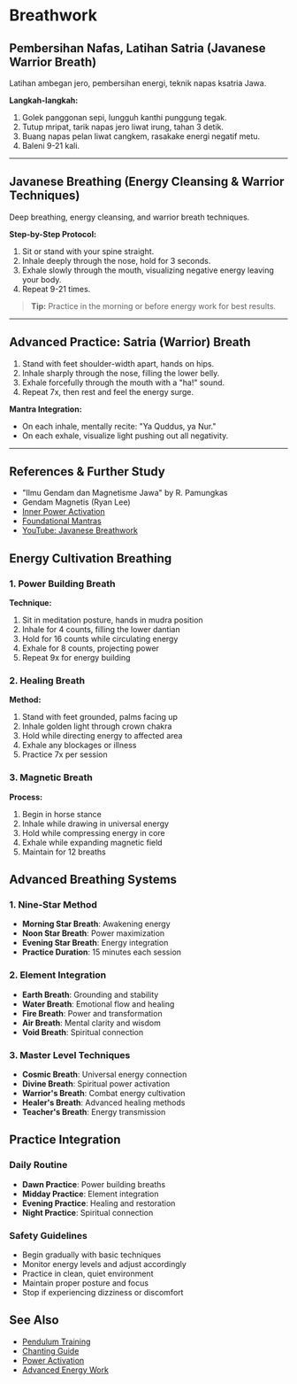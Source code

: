 # Breathwork

## Pembersihan Nafas, Latihan Satria (Javanese Warrior Breath)
Latihan ambegan jero, pembersihan energi, teknik napas ksatria Jawa.

**Langkah-langkah:**
1. Golek panggonan sepi, lungguh kanthi punggung tegak.
2. Tutup mripat, tarik napas jero liwat irung, tahan 3 detik.
3. Buang napas pelan liwat cangkem, rasakake energi negatif metu.
4. Baleni 9-21 kali.

---

## Javanese Breathing (Energy Cleansing & Warrior Techniques)
Deep breathing, energy cleansing, and warrior breath techniques.

**Step-by-Step Protocol:**
1. Sit or stand with your spine straight.
2. Inhale deeply through the nose, hold for 3 seconds.
3. Exhale slowly through the mouth, visualizing negative energy leaving your body.
4. Repeat 9-21 times.

> **Tip:**
> Practice in the morning or before energy work for best results.

---

## Advanced Practice: Satria (Warrior) Breath
1. Stand with feet shoulder-width apart, hands on hips.
2. Inhale sharply through the nose, filling the lower belly.
3. Exhale forcefully through the mouth with a "ha!" sound.
4. Repeat 7x, then rest and feel the energy surge.

**Mantra Integration:**
- On each inhale, mentally recite: "Ya Quddus, ya Nur."
- On each exhale, visualize light pushing out all negativity.

---

## References & Further Study
- "Ilmu Gendam dan Magnetisme Jawa" by R. Pamungkas
- Gendam Magnetis (Ryan Lee)
- [Inner Power Activation](inner_power_activation.md)
- [Foundational Mantras](../05_mantras/foundational_mantras.md)
- [YouTube: Javanese Breathwork](https://www.youtube.com/results?search_query=javanese+breathwork)

## Energy Cultivation Breathing

### 1. Power Building Breath
**Technique:**
1. Sit in meditation posture, hands in mudra position
2. Inhale for 4 counts, filling the lower dantian
3. Hold for 16 counts while circulating energy
4. Exhale for 8 counts, projecting power
5. Repeat 9x for energy building

### 2. Healing Breath
**Method:**
1. Stand with feet grounded, palms facing up
2. Inhale golden light through crown chakra
3. Hold while directing energy to affected area
4. Exhale any blockages or illness
5. Practice 7x per session

### 3. Magnetic Breath
**Process:**
1. Begin in horse stance
2. Inhale while drawing in universal energy
3. Hold while compressing energy in core
4. Exhale while expanding magnetic field
5. Maintain for 12 breaths

## Advanced Breathing Systems

### 1. Nine-Star Method
- **Morning Star Breath**: Awakening energy
- **Noon Star Breath**: Power maximization
- **Evening Star Breath**: Energy integration
- **Practice Duration**: 15 minutes each session

### 2. Element Integration
- **Earth Breath**: Grounding and stability
- **Water Breath**: Emotional flow and healing
- **Fire Breath**: Power and transformation
- **Air Breath**: Mental clarity and wisdom
- **Void Breath**: Spiritual connection

### 3. Master Level Techniques
- **Cosmic Breath**: Universal energy connection
- **Divine Breath**: Spiritual power activation
- **Warrior's Breath**: Combat energy cultivation
- **Healer's Breath**: Advanced healing methods
- **Teacher's Breath**: Energy transmission

## Practice Integration

### Daily Routine
- **Dawn Practice**: Power building breaths
- **Midday Practice**: Element integration
- **Evening Practice**: Healing and restoration
- **Night Practice**: Spiritual connection

### Safety Guidelines
- Begin gradually with basic techniques
- Monitor energy levels and adjust accordingly
- Practice in clean, quiet environment
- Maintain proper posture and focus
- Stop if experiencing dizziness or discomfort

## See Also
- [Pendulum Training](pendulum_training.md)
- [Chanting Guide](../05_mantras/chanting_guide.md)
- [Power Activation](inner_power_activation.md)
- [Advanced Energy Work](../advanced_practices/energy_cultivation.md)

